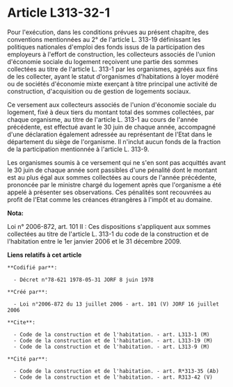 # Article L313-32-1

Pour l'exécution, dans les conditions prévues au présent chapitre, des conventions mentionnées au 2° de l'article L. 313-19
définissant les politiques nationales d'emploi des fonds issus de la participation des employeurs à l'effort de construction,
les collecteurs associés de l'union d'économie sociale du logement reçoivent une partie des sommes collectées au titre de
l'article L. 313-1 par les organismes, agréés aux fins de les collecter, ayant le statut d'organismes d'habitations à loyer
modéré ou de sociétés d'économie mixte exerçant à titre principal une activité de construction, d'acquisition ou de gestion
de logements sociaux.

Ce versement aux collecteurs associés de l'union d'économie sociale du logement, fixé à deux tiers du montant total des
sommes collectées, par chaque organisme, au titre de l'article L. 313-1 au cours de l'année précédente, est effectué avant le
30 juin de chaque année, accompagné d'une déclaration également adressée au représentant de l'Etat dans le département du
siège de l'organisme. Il n'inclut aucun fonds de la fraction de la participation mentionnée à l'article L. 313-9.

Les organismes soumis à ce versement qui ne s'en sont pas acquittés avant le 30 juin de chaque année sont passibles d'une
pénalité dont le montant est au plus égal aux sommes collectées au cours de l'année précédente, prononcée par le ministre
chargé du logement après que l'organisme a été appelé à présenter ses observations. Ces pénalités sont recouvrées au profit
de l'Etat comme les créances étrangères à l'impôt et au domaine.

**Nota:**

Loi n° 2006-872, art. 101 II : Ces dispositions s'appliquent aux sommes collectées au titre de l'article L. 313-1 du code de
la construction et de l'habitation entre le 1er janvier 2006 et le 31 décembre 2009.

**Liens relatifs à cet article**

	**Codifié par**:

	  - Décret n°78-621 1978-05-31 JORF 8 juin 1978

	**Créé par**:

	  - Loi n°2006-872 du 13 juillet 2006 - art. 101 (V) JORF 16 juillet 2006

	**Cite**:

	  - Code de la construction et de l'habitation. - art. L313-1 (M)
	  - Code de la construction et de l'habitation. - art. L313-19 (M)
	  - Code de la construction et de l'habitation. - art. L313-9 (M)

	**Cité par**:

	  - Code de la construction et de l'habitation. - art. R*313-35 (Ab)
	  - Code de la construction et de l'habitation. - art. R313-42 (V)

